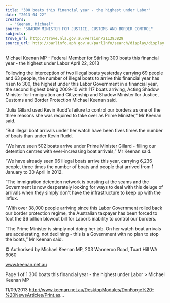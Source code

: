 ```yaml
---
title: "300 boats this financial year - the highest under Labor"
date: "2013-04-22"
creators:
  - "Keenan, Michael"
source: "SHADOW MINISTER FOR JUSTICE, CUSTOMS AND BORDER CONTROL"
subjects:
trove_url: http://trove.nla.gov.au/version/211393829
source_url: http://parlinfo.aph.gov.au/parlInfo/search/display/display.w3p;query=Id%3A%22media/pressrel/2719463%22
---
```


 Michael Keenan MP - Federal Member for  Stirling 300 boats this financial year - the highest  under Labor April 22, 2013

 Following the interception of two illegal boats yesterday carrying 69 people and 63 people, the number of illegal boats to  arrive this financial year has risen to 300, the highest under this Labor Government in a financial year, the second highest  being 2009-10 with 117 boats arriving, Acting Shadow Minister for Immigration and Citizenship and Shadow Minister for  Justice, Customs and Border Protection Michael Keenan said.

 “Julia Gillard used Kevin Rudd’s failure to control our borders as one of the three reasons she was required to take over  as Prime Minister,” Mr Keenan said.

 “But illegal boat arrivals under her watch have been fives times the number of boats than under Kevin Rudd.

 “We have seen 502 boats arrive under Prime Minister Gillard - filling our detention centres with ever-increasing boat  arrivals,” Mr Keenan said.

 “We have already seen 96 illegal boats arrive this year, carrying 6,236 people, three times the number of boats and  people that arrived from 1 January to 30 April in 2012. 

 “The immigration detention network is bursting at the seams and the Government is now desperately looking for ways to  deal with this deluge of arrivals when they simply don’t have the infrastructure to keep up with the influx.

 “With over 38,000 people arriving since this Labor Government rolled back our border protection regime, the Australian  taxpayer has been forced to foot the $6 billion blowout bill for Labor’s inability to control our borders.

 “The Prime Minister is simply not doing her job. On her watch boat arrivals are accelerating, not declining - this is a  Government with no plan to stop the boats,” Mr Keenan said.

 © Authorised by Michael Keenan MP, 203 Wanneroo Road, Tuart Hill WA 6060

 www.keenan.net.au

 Page 1 of 1 300 boats this financial year - the highest under Labor > Michael Keenan MP

 11/09/2013 http://www.keenan.net.au/DesktopModules/DnnForge%20-%20NewsArticles/Print.as...

